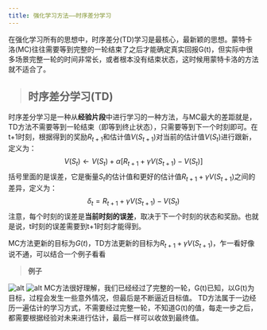 ```yaml
---
title: 强化学习方法——时序差分学习
---
```

在强化学习所有的思想中，时序差分(TD)学习是最核心，最新颖的思想。蒙特卡洛(MC)往往需要等到完整的一轮结束了之后才能确定真实回报G(t)，但实际中很多场景完整一轮的时间非常长，或者根本没有结束状态，这时候用蒙特卡洛的方法就不适合了。

>## 时序差分学习(TD)

时序差分学习是一种从**经验片段**中进行学习的一种方法，与MC最大的差距就是，TD方法不需要等到一轮结束（即等到终止状态），只需要等到下一个时刻即可。在t+1时刻，根据得到的奖励$R_{t+1}$和估计值$V(S_{t+1})$对当前的估计值$V(S_t)$进行跟新，定义为：
$$
V(S_t)\leftarrow V(S_t)+\alpha[R_{t+1}+\gamma V(S_{t+1})-V(S_t)]
$$
括号里面的是误差，它是衡量$S_{t}$的估计值和更好的估计值$R_{t+1}+\gamma V(S_{t+1})$之间的差异，定义为：
$$
\delta_t=R_{t+1}+\gamma V(S_{t+1})-V(S_t)
$$
注意，每个时刻的误差是**当前时刻的误差**，取决于下一个时刻的状态和奖励。也就是说，t时刻的误差需要到t+1时刻才能得到。

MC方法更新的目标为$G(t)$，TD方法更新的目标为$R_{t+1}+\gamma V(S_{t+1})$，乍一看好像说不通，可以结合一个例子看看

>**例子**

![alt](https://img-blog.csdnimg.cn/719f7f548ee94daea8899d540cf32fbb.png)
![alt](https://img-blog.csdnimg.cn/abf73a5e92f84d7ba925de816055b62f.png)
MC方法很好理解，我们已经经过了完整的一轮，G(t)已知，以G(t)为目标，过程会发生一些意外情况，但最后是不断逼近目标值。
TD方法属于一边经历一遍估计的学习方式，不需要经过完整一轮，不知道G(t)的值，每走一步之后，都需要根据经验对未来进行估计，最后一样可以收敛到最终值。
